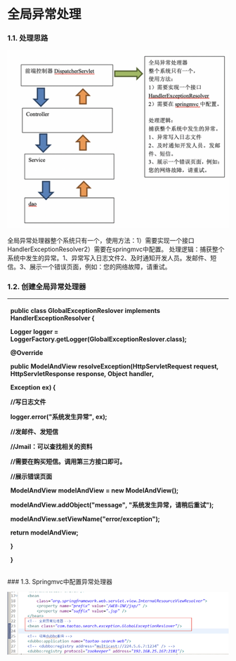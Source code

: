 # 全局异常处理

### 1.1. 处理思路

![](../.gitbook/assets/image%20%28162%29.png)

全局异常处理器整个系统只有一个，使用方法：1）需要实现一个接口HandlerExceptionResolver2）需要在springmvc中配置。 处理逻辑：捕获整个系统中发生的异常。1、异常写入日志文件2、及时通知开发人员。发邮件、短信。3、展示一个错误页面，例如：您的网络故障，请重试。    

### 1.2. 创建全局异常处理器

<table>
  <thead>
    <tr>
      <th style="text-align:left">
        <p><b>public</b>  <b>class</b> GlobalExceptionReslover <b>implements</b> HandlerExceptionResolver
          {</p>
        <p>Logger logger = LoggerFactory.getLogger(GlobalExceptionReslover.<b>class</b>);</p>
        <p>@Override</p>
        <p> <b>public</b> ModelAndView resolveException(HttpServletRequest request,
          HttpServletResponse response, Object handler,</p>
        <p>Exception ex) {</p>
        <p>//写日志文件</p>
        <p>logger.error("系统发生异常", ex);</p>
        <p>//发邮件、发短信</p>
        <p>//Jmail：可以查找相关的资料</p>
        <p>//需要在购买短信。调用第三方接口即可。</p>
        <p>//展示错误页面</p>
        <p>ModelAndView modelAndView = <b>new</b> ModelAndView();</p>
        <p>modelAndView.addObject("message", "系统发生异常，请稍后重试");</p>
        <p>modelAndView.setViewName("error/exception");</p>
        <p> <b>return</b> modelAndView;</p>
        <p>}</p>
        <p>}</p>
      </th>
    </tr>
  </thead>
  <tbody></tbody>
</table>### 1.3. Springmvc中配置异常处理器

![](../.gitbook/assets/image%20%2837%29.png)



